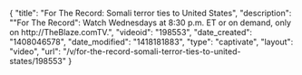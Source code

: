{
    "title": "For The Record: Somali terror ties to United States",
    "description": "\"For The Record\": Watch Wednesdays at 8:30 p.m. ET or on demand, only on http:\/\/TheBlaze.comTV.",
    "videoid": "198553",
    "date_created": "1408046578",
    "date_modified": "1418181883",
    "type": "captivate",
    "layout": "video",
    "url": "\/v\/for-the-record-somali-terror-ties-to-united-states\/198553"
}